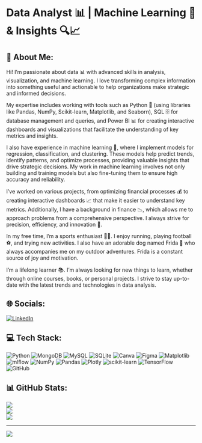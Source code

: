 # Data Analyst 📊 | Machine Learning 🤖 & Insights 🔍📈

## 💫 About Me:
Hi! I’m passionate about data 📊 with advanced skills in analysis, visualization, and machine learning. I love transforming complex information into something useful and actionable to help organizations make strategic and informed decisions. 

My expertise includes working with tools such as Python 🐍 (using libraries like Pandas, NumPy, Scikit-learn, Matplotlib, and Seaborn), SQL 🗄️ for database management and queries, and Power BI 📊 for creating interactive dashboards and visualizations that facilitate the understanding of key metrics and insights.

I also have experience in machine learning 🤖, where I implement models for regression, classification, and clustering. These models help predict trends, identify patterns, and optimize processes, providing valuable insights that drive strategic decisions. My work in machine learning involves not only building and training models but also fine-tuning them to ensure high accuracy and reliability.

I’ve worked on various projects, from optimizing financial processes 💰 to creating interactive dashboards 📈 that make it easier to understand key metrics. Additionally, I have a background in finance 📉, which allows me to approach problems from a comprehensive perspective. I always strive for precision, efficiency, and innovation 🚀.

In my free time, I’m a sports enthusiast 🏃‍♂️. I enjoy running, playing football ⚽, and trying new activities. I also have an adorable dog named Frida 🐶 who always accompanies me on my outdoor adventures. Frida is a constant source of joy and motivation.

I’m a lifelong learner 📚. I’m always looking for new things to learn, whether through online courses, books, or personal projects. I strive to stay up-to-date with the latest trends and technologies in data analysis.


## 🌐 Socials:
[![LinkedIn](https://img.shields.io/badge/LinkedIn-%230077B5.svg?logo=linkedin&logoColor=white)](https://linkedin.com/in/juan-duran-bon)


## 💻 Tech Stack:
![Python](https://img.shields.io/badge/python-3670A0?style=for-the-badge&logo=python&logoColor=ffdd54) ![MongoDB](https://img.shields.io/badge/MongoDB-%234ea94b.svg?style=for-the-badge&logo=mongodb&logoColor=white) ![MySQL](https://img.shields.io/badge/mysql-4479A1.svg?style=for-the-badge&logo=mysql&logoColor=white) ![SQLite](https://img.shields.io/badge/sqlite-%2307405e.svg?style=for-the-badge&logo=sqlite&logoColor=white) ![Canva](https://img.shields.io/badge/Canva-%2300C4CC.svg?style=for-the-badge&logo=Canva&logoColor=white) ![Figma](https://img.shields.io/badge/figma-%23F24E1E.svg?style=for-the-badge&logo=figma&logoColor=white) ![Matplotlib](https://img.shields.io/badge/Matplotlib-%23ffffff.svg?style=for-the-badge&logo=Matplotlib&logoColor=black) ![mlflow](https://img.shields.io/badge/mlflow-%23d9ead3.svg?style=for-the-badge&logo=numpy&logoColor=blue) ![NumPy](https://img.shields.io/badge/numpy-%23013243.svg?style=for-the-badge&logo=numpy&logoColor=white) ![Pandas](https://img.shields.io/badge/pandas-%23150458.svg?style=for-the-badge&logo=pandas&logoColor=white) ![Plotly](https://img.shields.io/badge/Plotly-%233F4F75.svg?style=for-the-badge&logo=plotly&logoColor=white) ![scikit-learn](https://img.shields.io/badge/scikit--learn-%23F7931E.svg?style=for-the-badge&logo=scikit-learn&logoColor=white) ![TensorFlow](https://img.shields.io/badge/TensorFlow-%23FF6F00.svg?style=for-the-badge&logo=TensorFlow&logoColor=white) ![GitHub](https://img.shields.io/badge/github-%23121011.svg?style=for-the-badge&logo=github&logoColor=white)
## 📊 GitHub Stats:
![](https://github-readme-stats.vercel.app/api?username=Jotis86&theme=highcontrast&hide_border=false&include_all_commits=false&count_private=false)<br/>
![](https://github-readme-streak-stats.herokuapp.com/?user=Jotis86&theme=highcontrast&hide_border=false)<br/>
![](https://github-readme-stats.vercel.app/api/top-langs/?username=Jotis86&theme=highcontrast&hide_border=false&include_all_commits=false&count_private=false&layout=compact)

---
[![](https://visitcount.itsvg.in/api?id=Jotis86&icon=0&color=0)](https://visitcount.itsvg.in)

<!-- Proudly created with GPRM ( https://gprm.itsvg.in ) -->
